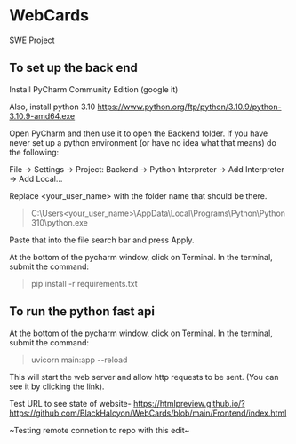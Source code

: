 # WebCards
SWE Project

## To set up the back end
Install PyCharm Community Edition (google it)

Also, install python 3.10 https://www.python.org/ftp/python/3.10.9/python-3.10.9-amd64.exe

Open PyCharm and then use it to open the Backend folder.
If you have never set up a python environment (or have no idea what that means) do the following:

File -> Settings -> Project: Backend -> Python Interpreter -> Add Interpreter -> Add Local...

Replace <your_user_name> with the folder name that should be there. 
> C:\Users\<your_user_name>\AppData\Local\Programs\Python\Python310\python.exe

Paste that into the file search bar and press Apply.

At the bottom of the pycharm window, click on Terminal. In the terminal, submit the command:
>pip install -r requirements.txt


## To run the python fast api
At the bottom of the pycharm window, click on Terminal. In the terminal, submit the command:
>uvicorn main:app --reload

This will start the web server and allow http requests to be sent. (You can see it by clicking the link).



Test URL to see state of website-
https://htmlpreview.github.io/?https://github.com/BlackHalcyon/WebCards/blob/main/Frontend/index.html

~Testing remote connetion to repo with this edit~